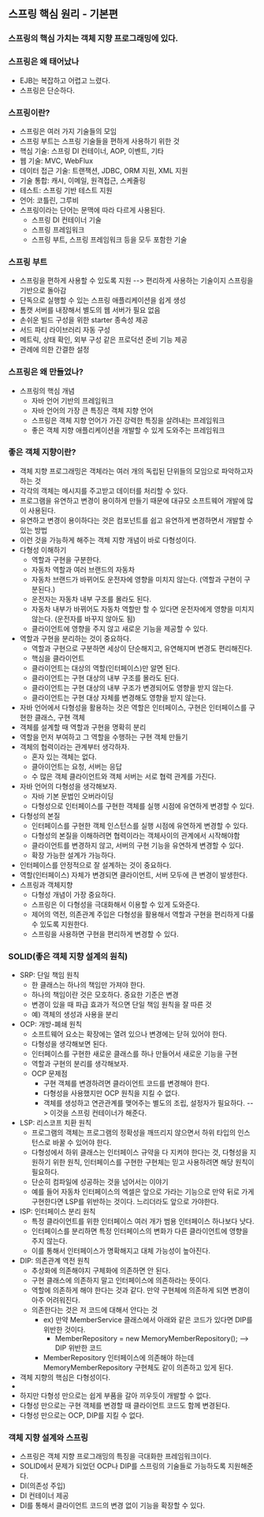 ## 스프링 핵심 원리 - 기본편

### 스프링의 핵심 가치는 객체 지향 프로그래밍에 있다.

### 스프링은 왜 태어났나

- EJB는 복잡하고 어렵고 느렸다.
- 스프링은 단순하다.

### 스프링이란?

- 스프링은 여러 가지 기술들의 모임
- 스프링 부트는 스프링 기술들을 편하게 사용하기 위한 것
- 핵심 기술: 스프링 DI 컨테이너, AOP, 이벤트, 기타
- 웹 기술: MVC, WebFlux
- 데이터 접근 기술: 트랜잭션, JDBC, ORM 지원, XML 지원
- 기술 통합: 캐시, 이메일, 원격접근, 스케줄링
- 테스트: 스프링 기반 테스트 지원
- 언어: 코틀린, 그루비
- 스프링이라는 단어는 문맥에 따라 다르게 사용된다.
  - 스프링 DI 컨테이너 기술
  - 스프링 프레임워크
  - 스프링 부트, 스프링 프레임워크 등을 모두 포함한 기술

### 스프링 부트

- 스프링을 편하게 사용할 수 있도록 지원 --> 편리하게 사용하는 기술이지 스프링을 기반으로 돌아감
- 단독으로 실행할 수 있는 스프링 애플리케이션을 쉽게 생성
- 톰캣 서버를 내장해서 별도의 웹 서버가 필요 없음
- 손쉬운 빌드 구성을 위한 starter 종속성 제공
- 서드 파티 라이브러리 자동 구성
- 메트릭, 상태 확인, 외부 구성 같은 프로덕션 준비 기능 제공
- 관례에 의한 간결한 설정

### 스프링은 왜 만들었나?

- 스프링의 핵심 개념
  - 자바 언어 기반의 프레임워크
  - 자바 언어의 가장 큰 특징은 객체 지향 언어
  - 스프링은 객체 지향 언어가 가진 강력한 특징을 살려내는 프레임워크
  - 좋은 객체 지향 애플리케이션을 개발할 수 있게 도와주는 프레임워크

### 좋은 객체 지향이란?

- 객체 지향 프로그래밍은 객체라는 여러 개의 독립된 단위들의 모임으로 파악하고자 하는 것
- 각각의 객체는 메시지를 주고받고 데이터를 처리할 수 있다.
- 프로그램을 유연하고 변경이 용이하게 만들기 때문에 대규모 소프트웨어 개발에 많이 사용된다.
- 유연하고 변경이 용이하다는 것은 컴포넌트를 쉽고 유연하게 변경하면서 개발할 수 있는 방법
- 이런 것을 가능하게 해주는 객체 지향 개념이 바로 다형성이다.
- 다형성 이해하기
  - 역할과 구현을 구분한다.
  - 자동차 역할과 여러 브랜드의 자동차
  - 자동차 브랜드가 바뀌어도 운전자에 영향을 미치지 않는다. (역할과 구현이 구분된다.)
  - 운전자는 자동차 내부 구조를 몰라도 된다.
  - 자동차 내부가 바뀌어도 자동차 역할만 할 수 있다면 운전자에게 영향을 미치지 않는다. (운전자를 바꾸지 않아도 됨)
  - 클라이언트에 영향을 주지 않고 새로운 기능을 제공할 수 있다.
- 역할과 구현을 분리하는 것이 중요하다.
  - 역할과 구현으로 구분하면 세상이 단순해지고, 유연해지며 변경도 편리해진다.
  - 핵심을 클라이언트
  - 클라이언트는 대상의 역할(인터페이스)만 알면 된다.
  - 클라이언트는 구현 대상의 내부 구조를 몰라도 된다.
  - 클라이언트는 구현 대상의 내부 구조가 변경되어도 영향을 받지 않는다.
  - 클라이언트는 구현 대상 자체를 변경해도 영향을 받지 않는다.
- 자바 언어에서 다형성을 활용하는 것은 역할은 인터페이스, 구현은 인터페이스를 구현한 클래스, 구현 객체
- 객체를 설계할 때 역할과 구현을 명확히 분리
- 역할을 먼저 부여하고 그 역할을 수행하는 구현 객체 만들기
- 객체의 협력이라는 관계부터 생각하자.
  - 혼자 있는 객체는 없다.
  - 클아이언트는 요청, 서버는 응답
  - 수 많은 객체 클라이언트와 객체 서버는 서로 협력 관계를 가진다.
- 자바 언어의 다형성을 생각해보자.
  - 자바 기본 문법인 오버라이딩
  - 다형성으로 인터페이스를 구현한 객체를 실행 시점에 유연하게 변경할 수 있다.
- 다형성의 본질
  - 인터페이스를 구현한 객체 인스턴스를 실행 시점에 유연하게 변경할 수 있다.
  - 다형성의 본질을 이해하려면 협력이라는 객체사이의 관계에서 시작해야함
  - 클라이언트를 변경하지 않고, 서버의 구현 기능을 유연하게 변경할 수 있다.
  - 확장 가능한 설계가 가능하다.
- 인터페이스를 안정적으로 잘 설계하는 것이 중요하다.
- 역할(인터페이스) 자체가 변경되면 클라이언트, 서버 모두에 큰 변경이 발생한다.
- 스프링과 객체지향
  - 다형성 개념이 가장 중요하다.
  - 스프링은 이 다형성을 극대화해서 이용할 수 있게 도와준다.
  - 제어의 역전, 의존관계 주입은 다형성을 활용해서 역할과 구현을 편리하게 다룰 수 있도록 지원한다.
  - 스프링을 사용하면 구현을 편리하게 변경할 수 있다.

### SOLID(좋은 객체 지향 설계의 원칙)

- SRP: 단일 책임 원칙
  - 한 클래스는 하나의 책임만 가져야 한다.
  - 하나의 책임이란 것은 모호하다. 중요한 기준은 변경
  - 변경이 있을 때 파급 효과가 적으면 단일 책임 원칙을 잘 따른 것
  - 예) 객체의 생성과 사용을 분리
- OCP: 개방-폐쇄 원칙
  - 소프트웨어 요소는 확장에는 열려 있으나 변경에는 닫혀 있어야 한다.
  - 다형성을 생각해보면 된다.
  - 인터페이스를 구현한 새로운 클래스를 하나 만들어서 새로운 기능을 구현
  - 역할과 구현의 분리를 생각해보자.
  - OCP 문제점
    - 구현 객체를 변경하려면 클라이언트 코드를 변경해야 한다.
    - 다형성을 사용했지만 OCP 원칙을 지킬 수 없다.
    - 객체를 생성하고 연관관계를 맺어주는 별도의 조립, 설정자가 필요하다. --> 이것을 스프링 컨테이너가 해준다.
- LSP: 리스코프 치환 원칙
  - 프로그램의 객체는 프로그램의 정확성을 깨뜨리지 않으면서 하위 타입의 인스턴스로 바꿀 수 있어야 한다.
  - 다형성에서 하위 클래스는 인터페이스 규약을 다 지켜야 한다는 것, 다형성을 지원하기 위한 원칙, 인터페이스를 구현한 구현체는 믿고 사용하려면 해당 원칙이 필요하다.
  - 단순히 컴파일에 성공하는 것을 넘어서는 이야기
  - 예를 들어 자동차 인터페이스의 엑셀은 앞으로 가라는 기능으로 만약 뒤로 가게 구현한다면 LSP를 위반하는 것이다. 느리더라도 앞으로 가야한다.
- ISP: 인터페이스 분리 원칙
  - 특정 클라이언트를 위한 인터페이스 여러 개가 범용 인터페이스 하나보다 낫다.
  - 인터페이스를 분리하면 특정 인터페이스의 변화가 다른 클라이언트에 영향을 주지 않는다.
  - 이를 통해서 인터페이스가 명확해지고 대체 가능성이 높아진다.
- DIP: 의존관계 역전 원칙
  - 추상화에 의존해야지 구체화에 의존하면 안 된다.
  - 구현 클래스에 의존하지 말고 인터페이스에 의존하라는 뜻이다.
  - 역할에 의존하게 해야 한다는 것과 같다. 만약 구현체에 의존하게 되면 변경이 아주 어려워진다.
  - 의존한다는 것은 저 코드에 대해서 안다는 것
    - ex) 만약 MemberService 클래스에서 아래와 같은 코드가 있다면 DIP를 위반한 것이다. 
      - MemberRepository = new MemoryMemberRepository();    --> DIP 위반한 코드
    - MemberRepository 인터페이스에 의존해야 하는데 MemoryMemberRepository 구현체도 같이 의존하고 있게 된다.
- 객체 지향의 핵심은 다형성이다.
- 
- 하지만 다형성 만으로는 쉽게 부품을 갈아 끼우듯이 개발할 수 없다.
- 다형성 만으로는 구현 객체를 변경할 때 클라이언트 코드도 함께 변경된다.
- 다형성 만으로는 OCP, DIP를 지킬 수 없다.

### 객체 지향 설계와 스프링

- 스프링은 객체 지향 프로그래밍의 특징을 극대화한 프레임워크이다.
- SOLID에서 문제가 되었던 OCP나 DIP를 스프링의 기술들로 가능하도록 지원해준다.
- DI(의존성 주입)
- DI 컨테이너 제공
- DI를 통해서 클라이언트 코드의 변경 없이 기능을 확장할 수 있다.

